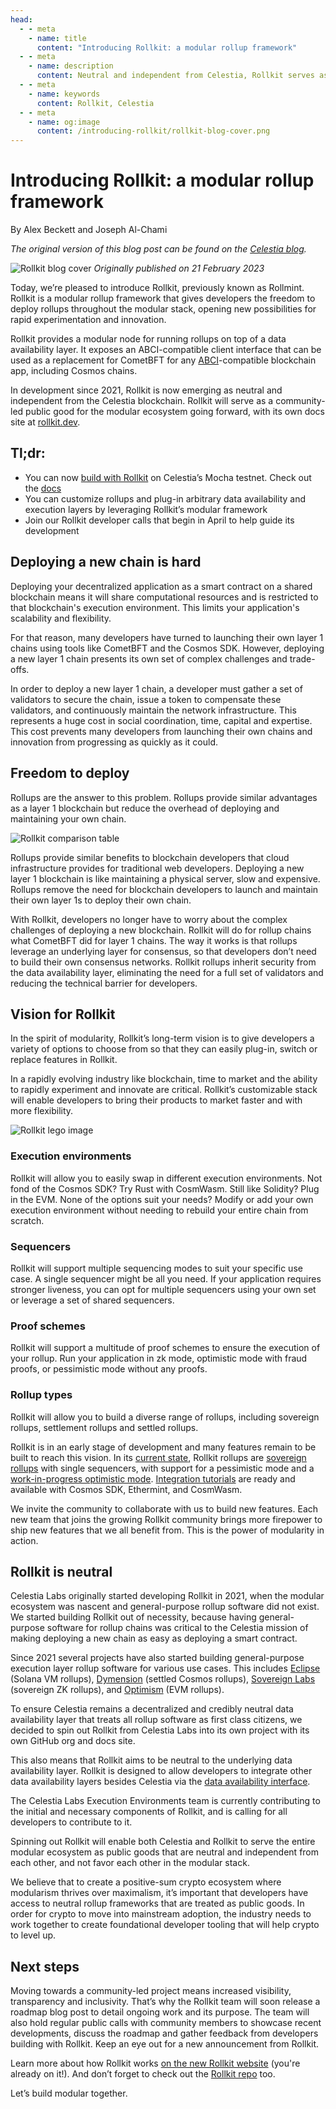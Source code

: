 ```yaml
---
head:
  - - meta
    - name: title
      content: "Introducing Rollkit: a modular rollup framework"
  - - meta
    - name: description
      content: Neutral and independent from Celestia, Rollkit serves as a community-led public good that empowers developers with the freedom to deploy throughout the modular stack and accelerate innovation
  - - meta
    - name: keywords
      content: Rollkit, Celestia
  - - meta
    - name: og:image
      content: /introducing-rollkit/rollkit-blog-cover.png
---
```


# Introducing Rollkit: a modular rollup framework

By Alex Beckett and Joseph Al-Chami

_The original version of this blog post can be found on the [Celestia blog](https://blog.celestia.org/introducing-rollkit-a-modular-rollup-framework/)._

![Rollkit blog cover](/introducing-rollkit/rollkit-blog-cover.png)
_Originally published on 21 February 2023_

Today, we’re pleased to introduce Rollkit, previously known as Rollmint. Rollkit is a modular rollup framework that gives developers the freedom to deploy rollups throughout the modular stack, opening new possibilities for rapid experimentation and innovation.

Rollkit provides a modular node for running rollups on top of a data availability layer. It exposes an ABCI-compatible client interface that can be used as a replacement for CometBFT for any [ABCI](https://github.com/cometbft/cometbft/tree/main/abci)-compatible blockchain app, including Cosmos chains.

In development since 2021, Rollkit is now emerging as neutral and independent from the Celestia blockchain. Rollkit will serve as a community-led public good for the modular ecosystem going forward, with its own docs site at [rollkit.dev](/).

## Tl;dr:

- You can now [build with Rollkit](/) on Celestia’s Mocha testnet. Check out the [docs](/)
- You can customize rollups and plug-in arbitrary data availability and execution layers by leveraging Rollkit’s modular framework
- Join our Rollkit developer calls that begin in April to help guide its development

## Deploying a new chain is hard

Deploying your decentralized application as a smart contract on a shared blockchain means it will share computational resources and is restricted to that blockchain's execution environment. This limits your application's scalability and flexibility.

For that reason, many developers have turned to launching their own layer 1 chains using tools like CometBFT and the Cosmos SDK. However, deploying a new layer 1 chain presents its own set of complex challenges and trade-offs.

In order to deploy a new layer 1 chain, a developer must gather a set of validators to secure the chain, issue a token to compensate these validators, and continuously maintain the network infrastructure. This represents a huge cost in social coordination, time, capital and expertise. This cost prevents many developers from launching their own chains and innovation from progressing as quickly as it could.

## Freedom to deploy

Rollups are the answer to this problem. Rollups provide similar advantages as a layer 1 blockchain but reduce the overhead of deploying and maintaining your own chain.

![Rollkit comparison table](/introducing-rollkit/comparison-table.png)

Rollups provide similar benefits to blockchain developers that cloud infrastructure provides for traditional web developers. Deploying a new layer 1 blockchain is like maintaining a physical server, slow and expensive. Rollups remove the need for blockchain developers to launch and maintain their own layer 1s to deploy their own chain.

With Rollkit, developers no longer have to worry about the complex challenges of deploying a new blockchain. Rollkit will do for rollup chains what CometBFT did for layer 1 chains. The way it works is that rollups leverage an underlying layer for consensus, so that developers don’t need to build their own consensus networks. Rollkit rollups inherit security from the data availability layer, eliminating the need for a full set of validators and reducing the technical barrier for developers.

## Vision for Rollkit

In the spirit of modularity, Rollkit’s long-term vision is to give developers a variety of options to choose from so that they can easily plug-in, switch or replace features in Rollkit.

In a rapidly evolving industry like blockchain, time to market and the ability to rapidly experiment and innovate are critical. Rollkit’s customizable stack will enable developers to bring their products to market faster and with more flexibility.

![Rollkit lego image](/introducing-rollkit/rollkit-lego.png)

### Execution environments

Rollkit will allow you to easily swap in different execution environments. Not fond of the Cosmos SDK? Try Rust with CosmWasm. Still like Solidity? Plug in the EVM. None of the options suit your needs? Modify or add your own execution environment without needing to rebuild your entire chain from scratch.

### Sequencers

Rollkit will support multiple sequencing modes to suit your specific use case. A single sequencer might be all you need. If your application requires stronger liveness, you can opt for multiple sequencers using your own set or leverage a set of shared sequencers.

### Proof schemes

Rollkit will support a multitude of proof schemes to ensure the execution of your rollup. Run your application in zk mode, optimistic mode with fraud proofs, or pessimistic mode without any proofs.

### Rollup types

Rollkit will allow you to build a diverse range of rollups, including sovereign rollups, settlement rollups and settled rollups.

Rollkit is in an early stage of development and many features remain to be built to reach this vision. In its [current state](/learn/stack), Rollkit rollups are [sovereign rollups](https://blog.celestia.org/sovereign-rollup-chains) with single sequencers, with support for a pessimistic mode and a [work-in-progress optimistic mode](https://github.com/rollkit/rollkit/blob/manav/state_fraud_proofs_adr/docs/lazy-adr/adr-009-state-fraud-proofs.md). [Integration tutorials](/learn/building-with-rollkit) are ready and available with Cosmos SDK, Ethermint, and CosmWasm.

We invite the community to collaborate with us to build new features. Each new team that joins the growing Rollkit community brings more firepower to ship new features that we all benefit from. This is the power of modularity in action.

## Rollkit is neutral

Celestia Labs originally started developing Rollkit in 2021, when the modular ecosystem was nascent and general-purpose rollup software did not exist. We started building Rollkit out of necessity, because having general-purpose software for rollup chains was critical to the Celestia mission of making deploying a new chain as easy as deploying a smart contract.

Since 2021 several projects have also started building general-purpose execution layer rollup software for various use cases. This includes [Eclipse](https://twitter.com/EclipseFND) (Solana VM rollups), [Dymension](https://twitter.com/dymensionXYZ) (settled Cosmos rollups), [Sovereign Labs](https://twitter.com/sovereign_labs) (sovereign ZK rollups), and [Optimism](https://twitter.com/optimismFND) (EVM rollups).

To ensure Celestia remains a decentralized and credibly neutral data availability layer that treats all rollup software as first class citizens, we decided to spin out Rollkit from Celestia Labs into its own project with its own GitHub org and docs site.

This also means that Rollkit aims to be neutral to the underlying data availability layer. Rollkit is designed to allow developers to integrate other data availability layers besides Celestia via the [data availability interface](https://github.com/rollkit/rollkit/blob/567b9f500db8055289365ea63450cefe4b135077/da/da.go#L60).

The Celestia Labs Execution Environments team is currently contributing to the initial and necessary components of Rollkit, and is calling for all developers to contribute to it.

Spinning out Rollkit will enable both Celestia and Rollkit to serve the entire modular ecosystem as public goods that are neutral and independent from each other, and not favor each other in the modular stack.

We believe that to create a positive-sum crypto ecosystem where modularism thrives over maximalism, it’s important that developers have access to neutral rollup frameworks that are treated as public goods. In order for crypto to move into mainstream adoption, the industry needs to work together to create foundational developer tooling that will help crypto to level up.

## Next steps

Moving towards a community-led project means increased visibility, transparency and inclusivity. That’s why the Rollkit team will soon release a roadmap blog post to detail ongoing work and its purpose. The team will also hold regular public calls with community members to showcase recent developments, discuss the roadmap and gather feedback from developers building with Rollkit. Keep an eye out for a new announcement from Rollkit.

Learn more about how Rollkit works [on the new Rollkit website](/) (you're already on it!). And don’t forget to check out the [Rollkit repo](https://github.com/rollkit) too.

Let’s build modular together.
